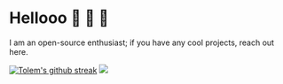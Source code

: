 # Hellooo :wave: 👾 🔄
I am an open-source enthusiast; if you have any cool projects, reach out here.

[![Tolem's github streak](https://github-readme-streak-stats.herokuapp.com/?user=tolem)](https://github.com/tolem)
![](https://camo.githubusercontent.com/?username=tolem&style=flat-square)
